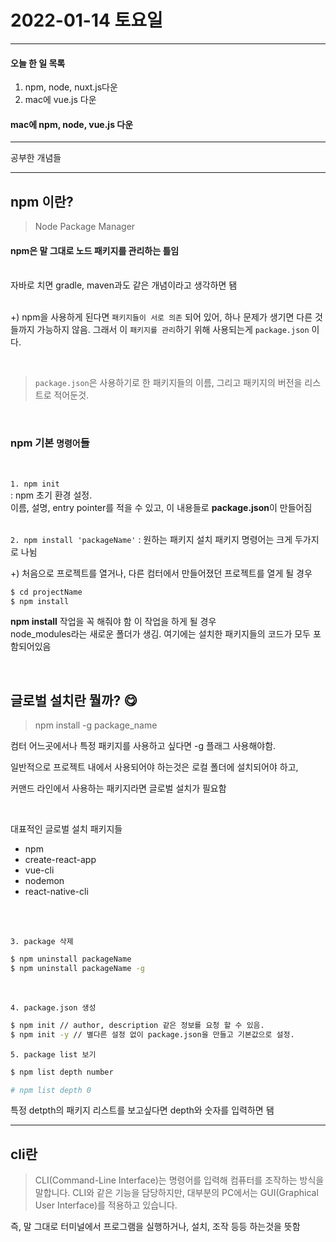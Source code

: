 
# 2022-01-14 토요일
- - - -

#### 오늘 한 일 목록

1. npm, node, nuxt.js다운
2. mac에 vue.js 다운

#### mac에 npm, node, vue.js 다운

---------
공부한 개념들

------

## npm 이란?
> Node Package Manager

#### npm은 말 그대로 노드 패키지를 관리하는 틀임
<br>
자바로 치면 gradle, maven과도 같은 개념이라고 생각하면 됌
<br>
<br>

+) npm을 사용하게 된다면 `패키지들이 서로 의존` 되어 있어, 하나 문제가 생기면 다른 것들까지 가능하지 않음. 그래서 이 `패키지를 관리`하기 위해 사용되는게 `package.json` 이다.


<br>

> `package.json`은 사용하기로 한 패키지들의 이름, 그리고 패키지의 버전을 리스트로 적어둔것.

<br>

### npm 기본 `명령어`들
<br>

`1. npm init` 
<br>
: npm 초기 환경 설정. <br>
이름, 설명, entry pointer를 적을 수 있고, 이 내용들로 <b>package.json</b>이 만들어짐
<br>
<br>

`2. npm install 'packageName'`
: 원하는 패키지 설치 
패키지 명령어는 크게 두가지로 나뉨 
<br>

+) 처음으로 프로젝트를 열거나, 다른 컴터에서 만들어졌던 프로젝트를 열게 될 경우

```sh
$ cd projectName
$ npm install
```

<b>npm install</b> 작업을 꼭 해줘야 함
이 작업을 하게 될 경우 
<br>
node_modules라는 새로운 폴더가 생김. 여기에는 설치한 패키지들의 코드가 모두 포함되어있음<br>

<br>

## 글로벌 설치란 뭘까? 😋
> npm install -g package_name

컴터 어느곳에서나 특정 패키지를 사용하고 싶다면 -g 플래그 사용해야함. 

일반적으로 프로젝트 내에서 사용되어야 하는것은 로컬 폴더에 설치되어야 하고,

커맨드 라인에서 사용하는 패키지라면 글로벌 설치가 필요함

<br>

대표적인 글로벌 설치 패키지들

- npm
- create-react-app
- vue-cli
- nodemon
- react-native-cli
  

<br><br>


`3. package 삭제` 

```sh
$ npm uninstall packageName
$ npm uninstall packageName -g
```

<br>

`4. package.json 생성` 

```sh
$ npm init // author, description 같은 정보를 요청 할 수 있음.
$ npm init -y // 별다른 설정 없이 package.json을 만들고 기본값으로 설정.
```


`5. package list 보기`
```sh
$ npm list depth number

# npm list depth 0
```
특정 detpth의 패키지 리스트를 보고싶다면 depth와 숫자를 입력하면 됌 

- - - - 


## cli란 
> CLI(Command-Line Interface)는 명령어를 입력해 컴퓨터를 조작하는 방식을 말합니다. CLI와 같은 기능을 담당하지만, 대부분의 PC에서는 GUI(Graphical User Interface)를 적용하고 있습니다.

즉, 말 그대로 터미널에서 프로그램을 실행하거나, 설치, 조작 등등 하는것을 뜻함








